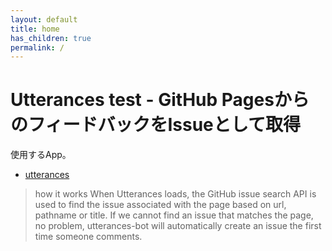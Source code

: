 ```yaml
---
layout: default
title: home
has_children: true
permalink: /
---
```


# Utterances test - GitHub PagesからのフィードバックをIssueとして取得

使用するApp。

- [utterances](https://utteranc.es/)

> how it works
> When Utterances loads, the GitHub issue search API is used to find the issue associated with the page based on url, pathname or title. If we cannot find an issue that matches the page, no problem, utterances-bot will automatically create an issue the first time someone comments.

<script src="https://utteranc.es/client.js"
        repo="mattynao/utterances_test"
        issue-term="pathname"
        label="Feedback"
        theme="github-light"
        crossorigin="anonymous"
        async>
</script>
